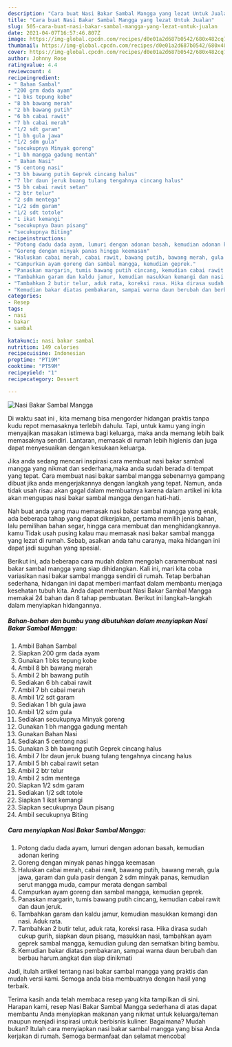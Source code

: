 ```yaml
---
description: "Cara buat Nasi Bakar Sambal Mangga yang lezat Untuk Jualan"
title: "Cara buat Nasi Bakar Sambal Mangga yang lezat Untuk Jualan"
slug: 505-cara-buat-nasi-bakar-sambal-mangga-yang-lezat-untuk-jualan
date: 2021-04-07T16:57:46.807Z
image: https://img-global.cpcdn.com/recipes/d0e01a2d687b0542/680x482cq70/nasi-bakar-sambal-mangga-foto-resep-utama.jpg
thumbnail: https://img-global.cpcdn.com/recipes/d0e01a2d687b0542/680x482cq70/nasi-bakar-sambal-mangga-foto-resep-utama.jpg
cover: https://img-global.cpcdn.com/recipes/d0e01a2d687b0542/680x482cq70/nasi-bakar-sambal-mangga-foto-resep-utama.jpg
author: Johnny Rose
ratingvalue: 4.4
reviewcount: 4
recipeingredient:
- " Bahan Sambal"
- "200 grm dada ayam"
- "1 bks tepung kobe"
- "8 bh bawang merah"
- "2 bh bawang putih"
- "6 bh cabai rawit"
- "7 bh cabai merah"
- "1/2 sdt garam"
- "1 bh gula jawa"
- "1/2 sdm gula"
- "secukupnya Minyak goreng"
- "1 bh mangga gadung mentah"
- " Bahan Nasi"
- "5 centong nasi"
- "3 bh bawang putih Geprek cincang halus"
- "7 lbr daun jeruk buang tulang tengahnya cincang halus"
- "5 bh cabai rawit setan"
- "2 btr telur"
- "2 sdm mentega"
- "1/2 sdm garam"
- "1/2 sdt totole"
- "1 ikat kemangi"
- "secukupnya Daun pisang"
- "secukupnya Biting"
recipeinstructions:
- "Potong dadu dada ayam, lumuri dengan adonan basah, kemudian adonan kering"
- "Goreng dengan minyak panas hingga keemasan"
- "Haluskan cabai merah, cabai rawit, bawang putih, bawang merah, gula jawa, garam dan gula pasir dengan 2 sdm minyak panas, kemudian serut mangga muda, campur merata dengan sambal"
- "Campurkan ayam goreng dan sambal mangga, kemudian geprek."
- "Panaskan margarin, tumis bawang putih cincang, kemudian cabai rawit dan daun jeruk."
- "Tambahkan garam dan kaldu jamur, kemudian masukkan kemangi dan nasi. Aduk rata."
- "Tambahkan 2 butir telur, aduk rata, koreksi rasa. Hika dirasa sudah cukup gurih, siapkan daun pisang, masukkan nasi, tambahkan ayam geprek sambal mangga, kemudian gulung dan sematkan biting bambu."
- "Kemudian bakar diatas pembakaran, sampai warna daun berubah dan berbau harum.angkat dan siap dinikmati"
categories:
- Resep
tags:
- nasi
- bakar
- sambal

katakunci: nasi bakar sambal 
nutrition: 149 calories
recipecuisine: Indonesian
preptime: "PT19M"
cooktime: "PT59M"
recipeyield: "1"
recipecategory: Dessert

---
```



![Nasi Bakar Sambal Mangga](https://img-global.cpcdn.com/recipes/d0e01a2d687b0542/680x482cq70/nasi-bakar-sambal-mangga-foto-resep-utama.jpg)

Di waktu  saat ini , kita memang bisa mengorder hidangan praktis tanpa kudu repot memasaknya terlebih dahulu. Tapi, untuk kamu yang ingin menyajikan masakan istimewa bagi keluarga, maka anda memang lebih baik memasaknya sendiri. Lantaran, memasak di rumah lebih higienis dan juga dapat menyesuaikan dengan kesukaan keluarga.

Jika anda sedang mencari inspirasi cara membuat nasi bakar sambal mangga yang nikmat dan sederhana,maka anda sudah berada di tempat yang tepat. Cara membuat nasi bakar sambal mangga  sebenarnya gampang dibuat jika anda mengerjakannya dengan langkah yang tepat. Namun, anda tidak usah risau akan gagal dalam membuatnya 
karena dalam artikel ini kita akan mengupas nasi bakar sambal mangga dengan hati-hati.  



Nah buat anda yang mau memasak nasi bakar sambal mangga yang enak, ada beberapa tahap yang dapat dikerjakan, pertama memilih jenis bahan, lalu pemilihan bahan segar, hingga cara membuat dan menghidangkannya. kamu Tidak usah pusing kalau mau memasak nasi bakar sambal mangga yang lezat di rumah. Sebab, asalkan anda  tahu caranya, maka hidangan ini dapat jadi suguhan yang spesial.

Berikut ini, ada beberapa cara mudah dalam mengolah caramembuat nasi bakar sambal mangga yang siap dihidangkan. Kali ini, mari kita coba variasikan nasi bakar sambal mangga sendiri di rumah. Tetap berbahan sederhana, hidangan ini dapat memberi manfaat dalam membantu menjaga kesehatan tubuh kita. Anda dapat membuat Nasi Bakar Sambal Mangga memakai 24 bahan dan 8 tahap pembuatan. Berikut ini langkah-langkah dalam menyiapkan hidangannya.

<!--inarticleads1-->

##### Bahan-bahan dan bumbu yang dibutuhkan dalam menyiapkan Nasi Bakar Sambal Mangga:

1. Ambil  Bahan Sambal
1. Siapkan 200 grm dada ayam
1. Gunakan 1 bks tepung kobe
1. Ambil 8 bh bawang merah
1. Ambil 2 bh bawang putih
1. Sediakan 6 bh cabai rawit
1. Ambil 7 bh cabai merah
1. Ambil 1/2 sdt garam
1. Sediakan 1 bh gula jawa
1. Ambil 1/2 sdm gula
1. Sediakan secukupnya Minyak goreng
1. Gunakan 1 bh mangga gadung mentah
1. Gunakan  Bahan Nasi
1. Sediakan 5 centong nasi
1. Gunakan 3 bh bawang putih Geprek cincang halus
1. Ambil 7 lbr daun jeruk buang tulang tengahnya cincang halus
1. Ambil 5 bh cabai rawit setan
1. Ambil 2 btr telur
1. Ambil 2 sdm mentega
1. Siapkan 1/2 sdm garam
1. Sediakan 1/2 sdt totole
1. Siapkan 1 ikat kemangi
1. Siapkan secukupnya Daun pisang
1. Ambil secukupnya Biting




<!--inarticleads2-->

##### Cara menyiapkan Nasi Bakar Sambal Mangga:

1. Potong dadu dada ayam, lumuri dengan adonan basah, kemudian adonan kering
1. Goreng dengan minyak panas hingga keemasan
1. Haluskan cabai merah, cabai rawit, bawang putih, bawang merah, gula jawa, garam dan gula pasir dengan 2 sdm minyak panas, kemudian serut mangga muda, campur merata dengan sambal
1. Campurkan ayam goreng dan sambal mangga, kemudian geprek.
1. Panaskan margarin, tumis bawang putih cincang, kemudian cabai rawit dan daun jeruk.
1. Tambahkan garam dan kaldu jamur, kemudian masukkan kemangi dan nasi. Aduk rata.
1. Tambahkan 2 butir telur, aduk rata, koreksi rasa. Hika dirasa sudah cukup gurih, siapkan daun pisang, masukkan nasi, tambahkan ayam geprek sambal mangga, kemudian gulung dan sematkan biting bambu.
1. Kemudian bakar diatas pembakaran, sampai warna daun berubah dan berbau harum.angkat dan siap dinikmati




Jadi, itulah artikel tentang  nasi bakar sambal mangga  yang praktis dan mudah versi kami. Semoga anda bisa membuatnya dengan hasil yang terbaik. 

Terima kasih anda telah membaca resep yang kita tampilkan di sini. Harapan kami, resep  Nasi Bakar Sambal Mangga sederhana di atas dapat membantu Anda menyiapkan makanan yang nikmat untuk keluarga/teman maupun menjadi inspirasi untuk berbisnis kuliner. Bagaimana? Mudah bukan? Itulah cara menyiapkan nasi bakar sambal mangga yang bisa Anda kerjakan di rumah. Semoga bermanfaat dan selamat mencoba!

